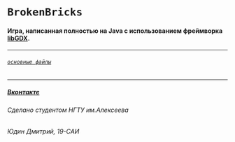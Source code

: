 # `BrokenBricks`
#### Игра, написанная полностью на Java с использованием фреймворка [libGDX](http://www.libgdx.ru).
----
###### [`основные файлы`](https://github.com/europeec/BrokenBricks/tree/master/core/src/com/apicula/brokenbricks)

____
##### [Вконтакте](https://vk.com/urtomorrow) 
###### Сделано студентом НГТУ им.Алексеева
###### Юдин Дмитрий, 19-САИ
